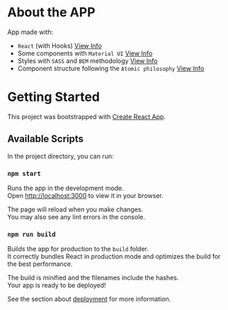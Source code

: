 
# About the APP

 App made with: 

- `React` (with Hooks) [View Info](https://es.reactjs.org/)
- Some components with `Material UI` [View Info](https://mui.com/) 
- Styles with `SASS` and `BEM` methodology  [View Info](https://en.bem.info/methodology/)
- Component structure following the `Atomic philosophy`  [View Info](https://bradfrost.com/blog/post/atomic-web-design/)

# Getting Started 

This project was bootstrapped with [Create React App](https://github.com/facebook/create-react-app).

## Available Scripts

In the project directory, you can run:

### `npm start`

Runs the app in the development mode.\
Open [http://localhost:3000](http://localhost:3000) to view it in your browser.

The page will reload when you make changes.\
You may also see any lint errors in the console.


### `npm run build`

Builds the app for production to the `build` folder.\
It correctly bundles React in production mode and optimizes the build for the best performance.

The build is minified and the filenames include the hashes.\
Your app is ready to be deployed!

See the section about [deployment](https://facebook.github.io/create-react-app/docs/deployment) for more information.



